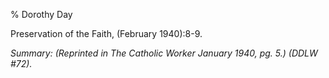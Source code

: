 % Dorothy Day

Preservation of the Faith, (February 1940):8-9.

*Summary: (Reprinted in The Catholic Worker January 1940, pg. 5.) (DDLW
\#72).*


